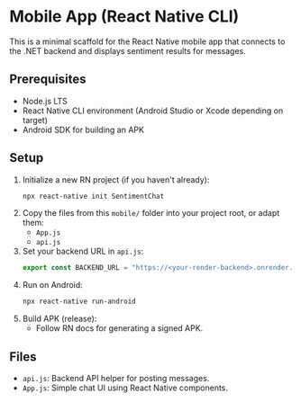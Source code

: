 # Mobile App (React Native CLI)

This is a minimal scaffold for the React Native mobile app that connects to the .NET backend and displays sentiment results for messages.

## Prerequisites

- Node.js LTS
- React Native CLI environment (Android Studio or Xcode depending on target)
- Android SDK for building an APK

## Setup

1. Initialize a new RN project (if you haven't already):
   ```bash
   npx react-native init SentimentChat
   ```
2. Copy the files from this `mobile/` folder into your project root, or adapt them:
   - `App.js`
   - `api.js`
3. Set your backend URL in `api.js`:
   ```js
   export const BACKEND_URL = "https://<your-render-backend>.onrender.com"; // or http://10.0.2.2:5002 for Android emulator
   ```
4. Run on Android:
   ```bash
   npx react-native run-android
   ```
5. Build APK (release):
   - Follow RN docs for generating a signed APK.

## Files

- `api.js`: Backend API helper for posting messages.
- `App.js`: Simple chat UI using React Native components.
